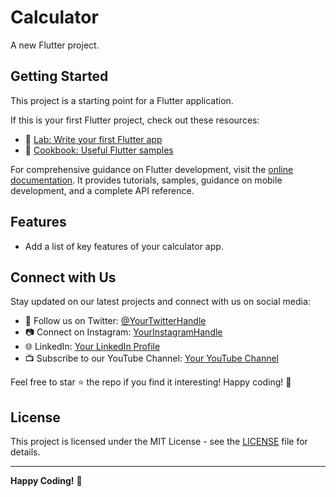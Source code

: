 # Calculator

A new Flutter project.

## Getting Started

This project is a starting point for a Flutter application.

If this is your first Flutter project, check out these resources:

- 🚀 [Lab: Write your first Flutter app](https://docs.flutter.dev/get-started/codelab)
- 📘 [Cookbook: Useful Flutter samples](https://docs.flutter.dev/cookbook)

For comprehensive guidance on Flutter development, visit the [online documentation](https://docs.flutter.dev/). It provides tutorials, samples, guidance on mobile development, and a complete API reference.

## Features

- Add a list of key features of your calculator app.


## Connect with Us

Stay updated on our latest projects and connect with us on social media:

- 📱 Follow us on Twitter: [@YourTwitterHandle](https://twitter.com/YourTwitterHandle)
- 📷 Connect on Instagram: [YourInstagramHandle](https://www.instagram.com/YourInstagramHandle/)
- 🌐 LinkedIn: [Your LinkedIn Profile](https://www.linkedin.com/in/YourLinkedInProfile/)
- 📺 Subscribe to our YouTube Channel: [Your YouTube Channel](https://www.youtube.com/c/YourYouTubeChannel)

Feel free to star ⭐️ the repo if you find it interesting! Happy coding! 🚀

## License

This project is licensed under the MIT License - see the [LICENSE](LICENSE) file for details.

---

**Happy Coding!** 🚀
